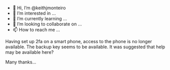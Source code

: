- 👋 Hi, I’m @keithjmonteiro
- 👀 I’m interested in ...
- 🌱 I’m currently learning ...
- 💞️ I’m looking to collaborate on ...
- 📫 How to reach me ...

<!---
keithjmonteiro/keithjmonteiro is a ✨ special ✨ repository because its `README.md` (this file) appears on your GitHub profile.
You can click the Preview link to take a look at your changes.
--->

Having set up 2fa on a smart phone, access to the phone is no longer available. The backup key seems to be available. It was suggested that help may be available here?

Many thanks...
